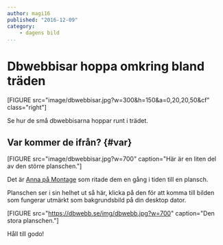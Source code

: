 ```yaml
---
author: magi16
published: "2016-12-09"
category:
    - dagens bild
...
```

Dbwebbisar hoppa omkring bland träden
==================================

[FIGURE src="image/dbwebbisar.jpg?w=300&h=150&a=0,20,20,50&cf" class="right"]

<!-- <figure class="figure right">
<a href="image/dbwebbisar.jpg"><img src="image/dbwebbisar.jpg?w=200&h=150&a=0,20,20,50&cf" alt=""/></a>

</figure> -->

Se hur de små dbwebbisarna hoppar runt i trädet.


<!--more-->



Var kommer de ifrån? {#var}
-----------------------------------


[FIGURE src="image/dbwebbisar.jpg?w=700" caption="Här är en liten del av den större planschen."]
<!-- <figure class="figure">
<a href="image/dbwebbisar.jpg"><img src="image/dbwebbisar.jpg?w=700" alt="Här är en liten del av den större planschen."/></a>
<figcaption markdown=1>Här är en liten del av den större planschen.</figcaption>
</figure> -->

Det är [Anna på Montage](http://montage.se/) som ritade dem en gång i tiden till en plansch.

Planschen ser i sin helhet ut så här, klicka på den för att komma till bilden som fungerar utmärkt som bakgrundsbild på din desktop dator.

<!-- <figure class="figure">
<a href="https://dbwebb.se/img/dbwebb.jpg"><img src="https://dbwebb.se/img/dbwebb.jpg?w=700" alt="Den stora planschen."/></a>
<figcaption markdown=1>Den stora planschen.</figcaption>
</figure> -->
[FIGURE src="https://dbwebb.se/img/dbwebb.jpg?w=700" caption="Den stora planschen."]

Håll till godo!
